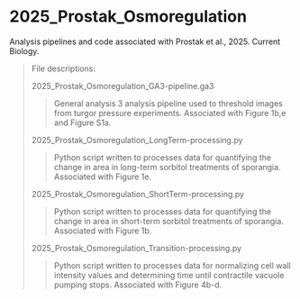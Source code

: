 # 2025_Prostak_Osmoregulation
Analysis pipelines and code associated with Prostak et al., 2025. Current Biology.
>
>
>File descriptions:
>
> 2025_Prostak_Osmoregulation_GA3-pipeline.ga3  
>> General analysis 3 analysis pipeline used to threshold images from turgor pressure experiments. Associated with Figure 1b,e and Figure S1a.
>
> 2025_Prostak_Osmoregulation_LongTerm-processing.py
>> Python script written to processes data for quantifying the change in area in long-term sorbitol treatments of sporangia. Associated with Figure 1e.
>
> 2025_Prostak_Osmoregulation_ShortTerm-processing.py
>> Python script written to processes data for quantifying the change in area in short-term sorbitol treatments of sporangia. Associated with Figure 1b.
>
> 2025_Prostak_Osmoregulation_Transition-processing.py
>> Python script written to processes data for normalizing cell wall intensity values and determining time until contractile vacuole pumping stops. Associated with Figure 4b-d.
